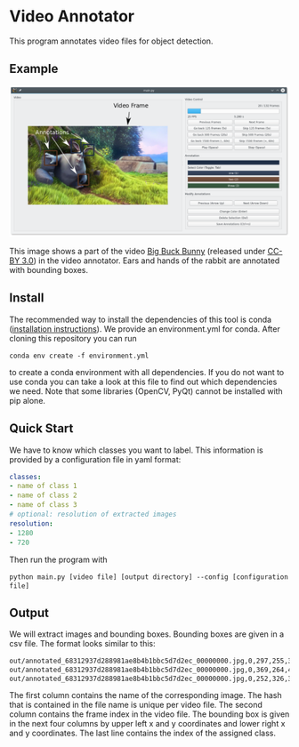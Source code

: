 # Video Annotator

This program annotates video files for object detection.

## Example

![Big Buck Bunny in video annotator](doc/annotator.png)

This image shows a part of the video
[Big Buck Bunny](http://bbb3d.renderfarming.net/)
(released under [CC-BY 3.0](https://creativecommons.org/licenses/by/3.0/))
in the video annotator. Ears and hands of the rabbit are annotated
with bounding boxes.

## Install

The recommended way to install the dependencies of this tool is conda
([installation instructions](https://docs.conda.io/projects/conda/en/latest/user-guide/install/index.html)).
We provide an environment.yml for conda. After cloning this repository
you can run

    conda env create -f environment.yml

to create a conda environment with all dependencies.
If you do not want to use conda you can take a look at this file to find
out which dependencies we need. Note that some libraries (OpenCV, PyQt)
cannot be installed with pip alone.

## Quick Start

We have to know which classes you want to label. This information is
provided by a configuration file in yaml format:

```yaml
classes:
- name of class 1
- name of class 2
- name of class 3
# optional: resolution of extracted images
resolution:
- 1280
- 720
```

Then run the program with

    python main.py [video file] [output directory] --config [configuration file]

## Output

We will extract images and bounding boxes. Bounding boxes are given in
a csv file. The format looks similar to this:

```
out/annotated_68312937d288981ae8b4b1bbc5d7d2ec_00000000.jpg,0,297,255,358,356,0
out/annotated_68312937d288981ae8b4b1bbc5d7d2ec_00000000.jpg,0,369,264,436,359,0
out/annotated_68312937d288981ae8b4b1bbc5d7d2ec_00000000.jpg,0,252,326,314,418,1
```

The first column contains the name of the corresponding image. The hash
that is contained in the file name is unique per video file. The second
column contains the frame index in the video file. The bounding box is
given in the next four columns by upper left x and y coordinates and
lower right x and y coordinates. The last line contains the index of the
assigned class.
